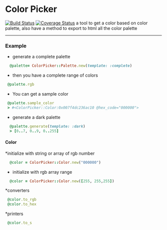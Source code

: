 Color Picker
============
[![Build Status](https://travis-ci.org/bernardogalindo/color_picker.svg?branch=master)](https://travis-ci.org/bernardogalindo/color_picker) 
[![Coverage Status](https://coveralls.io/repos/bernardogalindo/color_picker/badge.png?branch=master)](https://coveralls.io/r/bernardogalindo/color_picker?branch=master)
a tool to get a color based on color palette, also have a method to export to html all the color palette

-----------
### Example
* generate a complete palette
```ruby
  @palette= ColorPicker::Palette.new(template: :complete)
```
* then you have a complete range of colors
```ruby
 @palette.rgb
```
* You can get a sample color
```ruby
 @palette.sample_color
 > #<ColorPicker::Color:0x007f4dc236ac10 @hex_code="000000">
```
* generate a dark palette
```ruby
  @palette.generate(template: :dark)
  > [0..7, 0..9, 0..255]
```

#### Color
*initialize with string or array of rgb number
```ruby
  @color = ColorPicker::Color.new("000000")
``` 
* initialize with rgb array range
```ruby
  @color = ColorPicker::Color.new([255, 255,255])
```
*converters
```ruby
 @color.to_rgb
 @color.to_hex
```
*printers
```ruby
 @color.to_s
```

